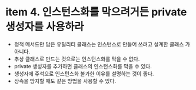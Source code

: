 # item 4. 인스턴스화를 막으려거든 private 생성자를 사용하라
- 정적 메서드만 담은 유틸리티 클래스는 인스턴스로 만들어 쓰려고 설계한 클래스 가 아니다. 
- 추상 클래스로 만드는 것으로는 인스턴스화를 막을 수 없다. 
- private 생성자를 추가하면 클래스의 인스턴스화를 막을 수 있다. 
- 생성자에 주석으로 인스턴스화 불가한 이유를 설명하는 것이 좋다. 
- 상속을 방지할 때도 같은 방법을 사용할 수 있다.